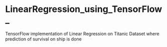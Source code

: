 # LinearRegression_using_TensorFlow_
TensorFlow implementation of Linear Regression on Titanic Dataset where prediction of survival on ship is done
